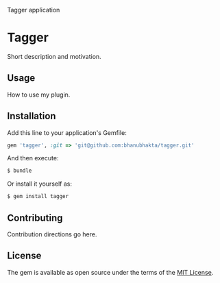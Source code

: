 Tagger application
# Tagger
Short description and motivation.

## Usage
How to use my plugin.

## Installation
Add this line to your application's Gemfile:

```ruby
gem 'tagger', :git => 'git@github.com:bhanubhakta/tagger.git'
```

And then execute:
```bash
$ bundle
```

Or install it yourself as:
```bash
$ gem install tagger
```

## Contributing
Contribution directions go here.

## License
The gem is available as open source under the terms of the [MIT License](http://opensource.org/licenses/MIT).